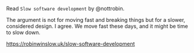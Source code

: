 Read `Slow software development` by @nottrobin.

The argument is not for moving fast and breaking things but for a slower, considered design. I agree. We move fast these days, and it might be time to slow down.

https://robinwinslow.uk/slow-software-development
